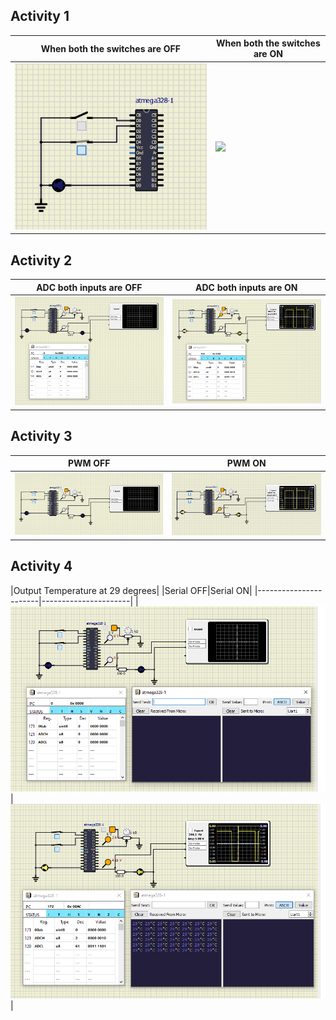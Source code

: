 ## Activity 1
|When both the switches are OFF|When both the switches are ON|
|---------------------|---------------------|
|![](activity1_0.PNG)|![](activty1_1.PNG.PNG)|

## Activity 2
|ADC both inputs are OFF|ADC both inputs are ON|
|-----------------------|----------------------|
|![](activity2_0.PNG)|![](activity2_1.PNG)|
## Activity 3
|PWM OFF|PWM ON|
|-----------------------|----------------------|
|![](activity3_0.PNG)|![](activity3_1.PNG)|
## Activity 4
|Output Temperature at 29 degrees|
|Serial OFF|Serial ON|
|-----------------------|----------------------|
|![](activity4_0.PNG)|![](activity4_1.PNG)|
